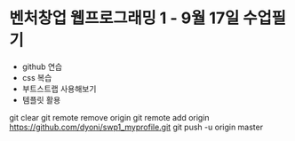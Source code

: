벤처창업 웹프로그래밍 1 - 9월 17일 수업필기
==========================================

- github 연습
- css 복습
- 부트스트랩 사용해보기
- 템플릿 활용

git clear
git remote remove origin
git remote add origin https://github.com/dyoni/swp1_myprofile.git
git push -u origin master
